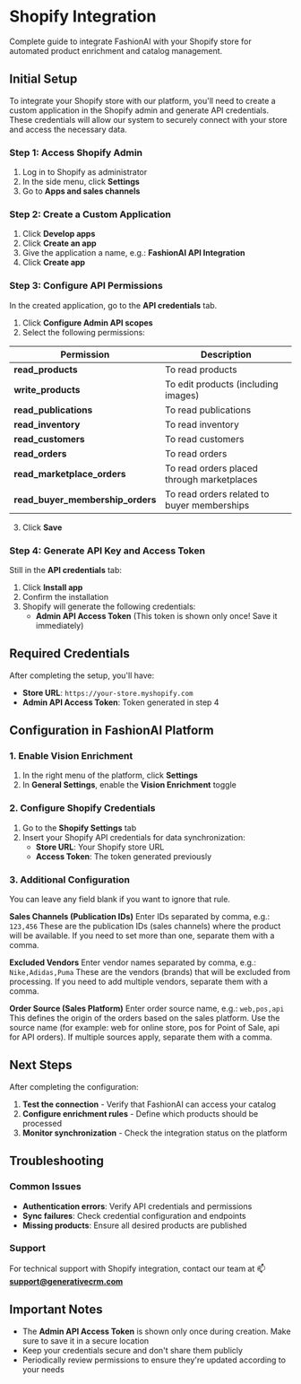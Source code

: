 # Shopify Integration

Complete guide to integrate FashionAI with your Shopify store for automated product enrichment and catalog management.

## Initial Setup

To integrate your Shopify store with our platform, you'll need to create a custom application in the Shopify admin and generate API credentials. These credentials will allow our system to securely connect with your store and access the necessary data.

### Step 1: Access Shopify Admin

1. Log in to Shopify as administrator
2. In the side menu, click **Settings**
3. Go to **Apps and sales channels**

### Step 2: Create a Custom Application

1. Click **Develop apps**
2. Click **Create an app**
3. Give the application a name, e.g.: **FashionAI API Integration**
4. Click **Create app**

### Step 3: Configure API Permissions

In the created application, go to the **API credentials** tab.

1. Click **Configure Admin API scopes**
2. Select the following permissions:

| Permission | Description |
|---------|-------------|
| **read_products** | To read products |
| **write_products** | To edit products (including images) |
| **read_publications** | To read publications |
| **read_inventory** | To read inventory |
| **read_customers** | To read customers |
| **read_orders** | To read orders |
| **read_marketplace_orders** | To read orders placed through marketplaces |
| **read_buyer_membership_orders** | To read orders related to buyer memberships |

3. Click **Save**

### Step 4: Generate API Key and Access Token

Still in the **API credentials** tab:

1. Click **Install app**
2. Confirm the installation
3. Shopify will generate the following credentials:
   - **Admin API Access Token** (This token is shown only once! Save it immediately)

## Required Credentials

After completing the setup, you'll have:

- **Store URL**: `https://your-store.myshopify.com`
- **Admin API Access Token**: Token generated in step 4

## Configuration in FashionAI Platform

### 1. Enable Vision Enrichment

1. In the right menu of the platform, click **Settings**
2. In **General Settings**, enable the **Vision Enrichment** toggle

### 2. Configure Shopify Credentials

1. Go to the **Shopify Settings** tab
2. Insert your Shopify API credentials for data synchronization:
   - **Store URL**: Your Shopify store URL
   - **Access Token**: The token generated previously

### 3. Additional Configuration

You can leave any field blank if you want to ignore that rule.

**Sales Channels (Publication IDs)**
Enter IDs separated by comma, e.g.: `123,456`
These are the publication IDs (sales channels) where the product will be available. If you need to set more than one, separate them with a comma.

**Excluded Vendors**
Enter vendor names separated by comma, e.g.: `Nike,Adidas,Puma`
These are the vendors (brands) that will be excluded from processing. If you need to add multiple vendors, separate them with a comma.

**Order Source (Sales Platform)**
Enter order source name, e.g.: `web,pos,api`
This defines the origin of the orders based on the sales platform. Use the source name (for example: web for online store, pos for Point of Sale, api for API orders). If multiple sources apply, separate them with a comma.

## Next Steps

After completing the configuration:

1. **Test the connection** - Verify that FashionAI can access your catalog
2. **Configure enrichment rules** - Define which products should be processed
3. **Monitor synchronization** - Check the integration status on the platform

## Troubleshooting

### Common Issues

- **Authentication errors**: Verify API credentials and permissions
- **Sync failures**: Check credential configuration and endpoints
- **Missing products**: Ensure all desired products are published

### Support

For technical support with Shopify integration, contact our team at :mailbox: **support@generativecrm.com**

## Important Notes

- The **Admin API Access Token** is shown only once during creation. Make sure to save it in a secure location
- Keep your credentials secure and don't share them publicly
- Periodically review permissions to ensure they're updated according to your needs